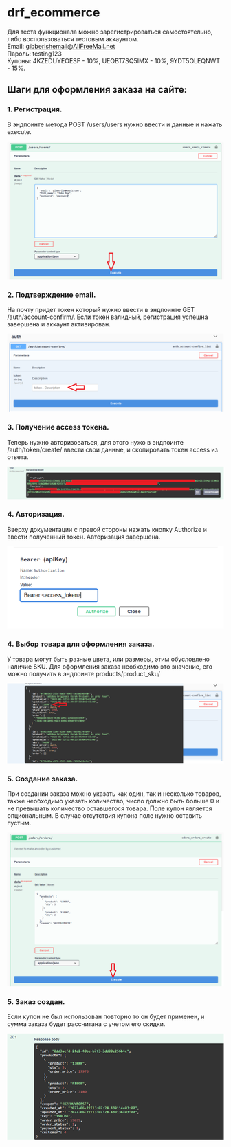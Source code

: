 # drf_ecommerce
Для теста функционала можно зарегистрироваться самостоятельно, либо воспользоваться тестовым аккаунтом.<br>
Email: gibberishemail@AllFreeMail.net<br>
Пароль: testing123<br>
Купоны: 4KZEDUYEOESF - 10%, UEOBT7SQ5IMX - 10%, 9YDT5OLEQNWT - 15%.

## Шаги для оформления заказа на сайте:

### 1. Регистрация. 
В эндпоинте метода POST /users/users нужно ввести и данные и нажать execute.

![register](/img/register.png)

### 2. Подтверждение email. 
На почту придет токен который нужно ввести в эндпоинте GET /auth/account-confirm/. Если токен валидный, регистрация успешна завершена и аккаунт активирован.

![confirmation](/img/email_confirm.png)

### 3. Получение access токена. 
Теперь нужно авторизоваться, для этого нужо в эндпоинте /auth/token/create/ ввести свои данные, и скопировать токен access из ответа.

![confirmation](/img/access.png)

### 4. Авторизация.
Вверху документации с правой стороны нажать кнопку Authorize и ввести полученный токен. Авторизация завершена.

![confirmation](/img/authorization.png)

### 4. Выбор товара для оформления заказа. 
У товара могут быть разные цвета, или размеры, этим обусловлено наличие SKU. Для оформления заказа необходимо это значение, его можно получить в эндпоинте products/product_sku/

![confirmation](/img/choosing_sku.png)

### 5. Создание заказа. 
При создании заказа можно указать как один, так и несколько товаров, также необходимо указать количество, число должно быть больше 0 и не превышать количество оставшегося товара. Поле купон является опциональным. В случае отсутствия купона поле нужно оставить пустым. 

![confirmation](/img/order.png)

### 5. Заказ создан. 
Если купон не был использован повторно то он будет применен, и сумма заказа будет рассчитана с учетом его скидки.

![confirmation](/img/place_order.png)
